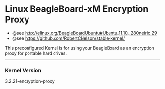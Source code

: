 Linux BeagleBoard-xM Encryption Proxy
=====================================

* @see http://elinux.org/BeagleBoardUbuntu#Ubuntu_11.10_.28Oneiric.29
* @see https://github.com/RobertCNelson/stable-kernel/

This preconfigured Kernel is for using your BeagleBoard as an encryption proxy for portable hard drives.

----------------------
### Kernel Version

3.2.21-encryption-proxy
